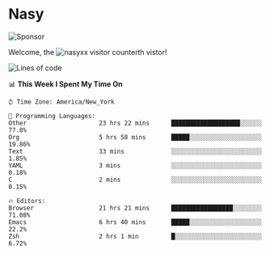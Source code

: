 # Nasy

<!--
<p align="center">
<img height="200" src="https://github-readme-stats.vercel.app/api?username=nasyxx&count_private=true&show_icons=true&theme=dracula&include_all_commits=true"/>
<img height="200" src="https://github-readme-stats.vercel.app/api/top-langs/?username=nasyxx&theme=dracula&hide=html,jupyter+notebook&count_private=true&show_icons=true"/>
</p>

  
----------------
-->

![Sponsor](https://img.shields.io/static/v1.svg?label=Sponsor&message=%E2%9D%A4&logo=GitHub&style=flat&color=pink)
 
Welcome, the ![nasyxx visitor counter](https://count.getloli.com/get/@nasyxx?theme=rule34)th vistor!
 
<!--START_SECTION:waka-->
![Lines of code](https://img.shields.io/badge/From%20Hello%20World%20I%27ve%20Written-600238%20lines%20of%20code-blue)

📊 **This Week I Spent My Time On** 

```text
⌚︎ Time Zone: America/New_York

💬 Programming Languages: 
Other                    23 hrs 22 mins      ███████████████████░░░░░░   77.8% 
Org                      5 hrs 58 mins       █████░░░░░░░░░░░░░░░░░░░░   19.86% 
Text                     33 mins             ░░░░░░░░░░░░░░░░░░░░░░░░░   1.85% 
YAML                     3 mins              ░░░░░░░░░░░░░░░░░░░░░░░░░   0.18% 
C                        2 mins              ░░░░░░░░░░░░░░░░░░░░░░░░░   0.15%

🔥 Editors: 
Browser                  21 hrs 21 mins      █████████████████░░░░░░░░   71.08% 
Emacs                    6 hrs 40 mins       █████░░░░░░░░░░░░░░░░░░░░   22.2% 
Zsh                      2 hrs 1 min         █░░░░░░░░░░░░░░░░░░░░░░░░   6.72%

```


<!--END_SECTION:waka-->

<!-- ![visitors](https://visitor-badge.laobi.icu/badge?page_id=nasyxx.nasyxx) -->
